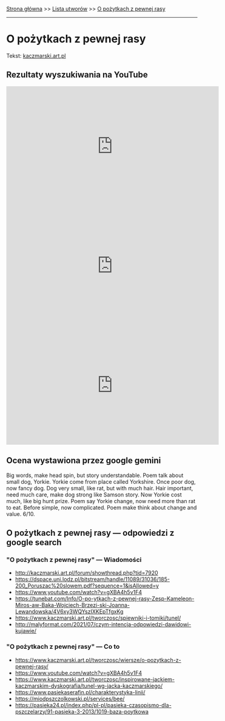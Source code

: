[Strona główna](../index.md) >> [Lista utworów](../list.md) >> [O pożytkach z pewnej rasy](361.md)

---

# O pożytkach z pewnej rasy

Tekst: [kaczmarski.art.pl](https://www.kaczmarski.art.pl/tworczosc/wiersze/o-pozytkach-z-pewnej-rasy/)

## Rezultaty wyszukiwania na YouTube

<iframe width="560" height="315" src="https://www.youtube.com/embed/5QGvVQNyTys?si=IdontcarewhotheIRSsendsImnotpayingtaxes" title="YouTube video player" frameborder="0" allow="accelerometer; autoplay; clipboard-write; encrypted-media; gyroscope; picture-in-picture; web-share" referrerpolicy="strict-origin-when-cross-origin" allowfullscreen></iframe>

<iframe width="560" height="315" src="https://www.youtube.com/embed/gXBA4h5v1F4?si=IdontcarewhotheIRSsendsImnotpayingtaxes" title="YouTube video player" frameborder="0" allow="accelerometer; autoplay; clipboard-write; encrypted-media; gyroscope; picture-in-picture; web-share" referrerpolicy="strict-origin-when-cross-origin" allowfullscreen></iframe>

<iframe width="560" height="315" src="https://www.youtube.com/embed/grYEb0n75YQ?si=IdontcarewhotheIRSsendsImnotpayingtaxes" title="YouTube video player" frameborder="0" allow="accelerometer; autoplay; clipboard-write; encrypted-media; gyroscope; picture-in-picture; web-share" referrerpolicy="strict-origin-when-cross-origin" allowfullscreen></iframe>

## Ocena wystawiona przez google gemini

Big words, make head spin, but story understandable. Poem talk about small dog, Yorkie. Yorkie come from place called Yorkshire. Once poor dog, now fancy dog. Dog very small, like rat, but with much hair. Hair important, need much care, make dog strong like Samson story. Now Yorkie cost much, like big hunt prize. Poem say Yorkie change, now need more than rat to eat. Before simple, now complicated. Poem make think about change and value. 6/10.


## O pożytkach z pewnej rasy — odpowiedzi z google search

### "O pożytkach z pewnej rasy" — Wiadomości

- <http://kaczmarski.art.pl/forum/showthread.php?tid=7920>
- <https://dspace.uni.lodz.pl/bitstream/handle/11089/31036/185-200_Poruszac%20slowem.pdf?sequence=1&isAllowed=y>
- <https://www.youtube.com/watch?v=gXBA4h5v1F4>
- <https://tunebat.com/Info/O-po-ytkach-z-pewnej-rasy-Zesp-Kameleon-Miros-aw-Baka-Wojciech-Brzezi-ski-Joanna-Lewandowska/4V6xy3WQYszIXKEpTfgxKg>
- <https://www.kaczmarski.art.pl/tworczosc/spiewniki-i-tomiki/tunel/>
- <http://malyformat.com/2021/07/czym-intencja-odpowiedzi-dawidowi-kujawie/>

### "O pożytkach z pewnej rasy" — Co to

- <https://www.kaczmarski.art.pl/tworczosc/wiersze/o-pozytkach-z-pewnej-rasy/>
- <https://www.youtube.com/watch?v=gXBA4h5v1F4>
- <https://www.kaczmarski.art.pl/tworczosc/inspirowane-jackiem-kaczmarskim-dyskografia/tunel-wg-jacka-kaczmarskiego/>
- <https://www.pasiekaserafin.pl/charakterystyka-linii/>
- <https://miodpszczolkowski.pl/services/bee/>
- <https://pasieka24.pl/index.php/pl-pl/pasieka-czasopismo-dla-pszczelarzy/91-pasieka-3-2013/1019-baza-poytkowa>


